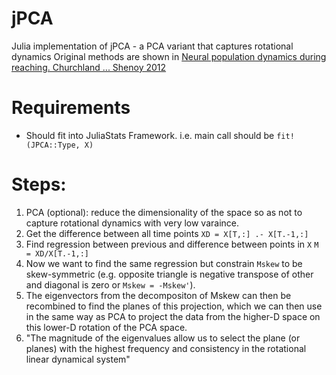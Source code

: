 # jPCA
Julia implementation of jPCA - a PCA variant that captures rotational dynamics
Original methods are shown in [Neural population dynamics during reaching. Churchland ... Shenoy 2012](https://images.nature.com/original/nature-assets/nature/journal/v487/n7405/extref/nature11129-s1.pdf)

# Requirements
- Should fit into JuliaStats Framework. i.e. main call should be `fit!(JPCA::Type, X)`

# Steps:
1. PCA (optional): reduce the dimensionality of the space so as not to capture rotational dynamics with very low varaince.
2. Get the difference between all time points `XD = X[T,:] .- X[T.-1,:]`
3. Find regression between previous and difference between points in `X` `M = XD/X[T.-1,:]`
4. Now we want to find the same regression but constrain `Mskew` to be skew-symmetric (e.g. opposite triangle is negative transpose of other and diagonal is zero  or `Mskew = -Mskew'`).
5. The eigenvectors from the decompositon of Mskew can then be recombined to find the planes of this projection, which we can then use in the same way as PCA to project the data from the higher-D space on this lower-D rotation of the PCA space.
6. "The magnitude of the eigenvalues allow us to select the plane (or planes) with the highest frequency and
consistency in the rotational linear dynamical system"
